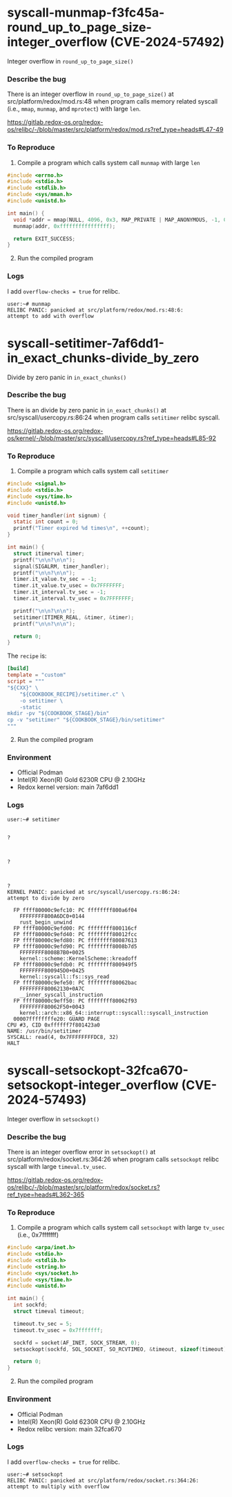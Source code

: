 # syscall-munmap-f3fc45a-round_up_to_page_size-integer_overflow (CVE-2024-57492)
Integer overflow in `round_up_to_page_size()`

### Describe the bug
There is an integer overflow in `round_up_to_page_size()` at src/platform/redox/mod.rs:48 when program calls memory related syscall (i.e., `mmap`, `munmap`, and `mprotect`) with large `len`.

https://gitlab.redox-os.org/redox-os/relibc/-/blob/master/src/platform/redox/mod.rs?ref_type=heads#L47-49

### To Reproduce
1. Compile a program which calls system call `munmap` with large `len`
```C
#include <errno.h>
#include <stdio.h>
#include <stdlib.h>
#include <sys/mman.h>
#include <unistd.h>

int main() {
  void *addr = mmap(NULL, 4096, 0x3, MAP_PRIVATE | MAP_ANONYMOUS, -1, 0);
  munmap(addr, 0xffffffffffffffff);

  return EXIT_SUCCESS;
}
```
2. Run the compiled program

### Logs
I add `overflow-checks = true` for relibc.
```log
user:~# munmap
RELIBC PANIC: panicked at src/platform/redox/mod.rs:48:6:
attempt to add with overflow
```

# syscall-setitimer-7af6dd1-in_exact_chunks-divide_by_zero
Divide by zero panic in `in_exact_chunks()`

### Describe the bug
There is an divide by zero panic in `in_exact_chunks()` at src/syscall/usercopy.rs:86:24 when program calls `setitimer` relibc syscall.

https://gitlab.redox-os.org/redox-os/kernel/-/blob/master/src/syscall/usercopy.rs?ref_type=heads#L85-92

### To Reproduce
1. Compile a program which calls system call `setitimer`
```C
#include <signal.h>
#include <stdio.h>
#include <sys/time.h>
#include <unistd.h>

void timer_handler(int signum) {
  static int count = 0;
  printf("Timer expired %d times\n", ++count);
}

int main() {
  struct itimerval timer;
  printf("\n\n?\n\n");
  signal(SIGALRM, timer_handler);
  printf("\n\n?\n\n");
  timer.it_value.tv_sec = -1;
  timer.it_value.tv_usec = 0x7FFFFFFF;
  timer.it_interval.tv_sec = -1;
  timer.it_interval.tv_usec = 0x7FFFFFFF;

  printf("\n\n?\n\n");
  setitimer(ITIMER_REAL, &timer, &timer);
  printf("\n\n?\n\n");

  return 0;
}
```
The `recipe` is:
```toml
[build]
template = "custom"
script = """
"${CXX}" \
    "${COOKBOOK_RECIPE}/setitimer.c" \
    -o setitimer \
    -static
mkdir -pv "${COOKBOOK_STAGE}/bin"
cp -v "setitimer" "${COOKBOOK_STAGE}/bin/setitimer"
"""

```
2. Run the compiled program

### Environment
- Official Podman
- Intel(R) Xeon(R) Gold 6230R CPU @ 2.10GHz
- Redox kernel version: main 7af6dd1

### Logs
```log
user:~# setitimer


?



?



?
KERNEL PANIC: panicked at src/syscall/usercopy.rs:86:24:
attempt to divide by zero

  FP ffff80000c9efc10: PC ffffffff800a6f04
    FFFFFFFF800A6DC0+0144
    rust_begin_unwind
  FP ffff80000c9efd00: PC ffffffff800116cf
  FP ffff80000c9efd40: PC ffffffff80012fcc
  FP ffff80000c9efd80: PC ffffffff80087613
  FP ffff80000c9efd90: PC ffffffff8008b7d5
    FFFFFFFF8008B7B0+0025
    kernel::scheme::KernelScheme::kreadoff
  FP ffff80000c9efdb0: PC ffffffff800949f5
    FFFFFFFF800945D0+0425
    kernel::syscall::fs::sys_read
  FP ffff80000c9efe50: PC ffffffff80062bac
    FFFFFFFF80062130+0A7C
    __inner_syscall_instruction
  FP ffff80000c9eff50: PC ffffffff80062f93
    FFFFFFFF80062F50+0043
    kernel::arch::x86_64::interrupt::syscall::syscall_instruction
  00007ffffffffe20: GUARD PAGE
CPU #3, CID 0xffffff7f801423a0
NAME: /usr/bin/setitimer
SYSCALL: read(4, 0x7FFFFFFFFDC8, 32)
HALT
```

# syscall-setsockopt-32fca670-setsockopt-integer_overflow (CVE-2024-57493)
Integer overflow in `setsockopt()`

### Describe the bug
There is an integer overflow error in `setsockopt()` at src/platform/redox/socket.rs:364:26 when program calls `setsockopt` relibc syscall with large `timeval.tv_usec`.

https://gitlab.redox-os.org/redox-os/relibc/-/blob/master/src/platform/redox/socket.rs?ref_type=heads#L362-365

### To Reproduce
1. Compile a program which calls system call `setsockopt` with large `tv_usec` (i.e., 0x7fffffff)
```C
#include <arpa/inet.h>
#include <stdio.h>
#include <stdlib.h>
#include <string.h>
#include <sys/socket.h>
#include <sys/time.h>
#include <unistd.h>

int main() {
  int sockfd;
  struct timeval timeout;

  timeout.tv_sec = 5;
  timeout.tv_usec = 0x7fffffff;

  sockfd = socket(AF_INET, SOCK_STREAM, 0);
  setsockopt(sockfd, SOL_SOCKET, SO_RCVTIMEO, &timeout, sizeof(timeout));

  return 0;
}
```
2. Run the compiled program

### Environment
- Official Podman
- Intel(R) Xeon(R) Gold 6230R CPU @ 2.10GHz
- Redox relibc version: main 32fca670

### Logs
I add `overflow-checks = true` for relibc.
```log
user:~# setsockopt
RELIBC PANIC: panicked at src/platform/redox/socket.rs:364:26:
attempt to multiply with overflow
```

# 